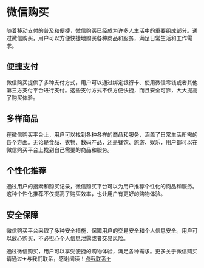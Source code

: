 # 微信购买

随着移动支付的普及和便捷，微信购买已经成为许多人生活中的重要组成部分。通过微信购买，用户可以方便快捷地购买各种商品和服务，满足日常生活和工作需求。

## 便捷支付

微信购买提供了多种支付方式，用户可以通过绑定银行卡、使用微信零钱或者其他第三方支付平台进行支付。这些支付方式不仅方便快捷，而且安全可靠，大大提高了购买体验。

## 多样商品

在微信购买平台上，用户可以找到各种各样的商品和服务，涵盖了日常生活所需的各个方面。无论是食品、衣物、数码产品，还是餐饮、旅游、娱乐，用户都可以在微信购买平台上找到自己需要的商品和服务。

## 个性化推荐

通过用户的搜索和购买记录，微信购买平台可以为用户推荐个性化的商品和服务。这种个性化推荐不仅提高了购买效率，也让用户有更好的购物体验。

## 安全保障

微信购买平台采取了多种安全措施，保障用户的交易安全和个人信息安全。用户可以放心购买，不必担心个人信息泄露或者交易风险。

通过微信购买，用户可以享受便捷的购物体验，满足各种需求。更多关于微信购买请通过✈与我们联系，感谢阅读！[点我联系✈](https://ac.k02.cc)